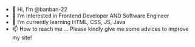 - 👋 Hi, I’m @banban-22
- 👀 I’m interested in Frontend Developer AND Software Engineer
- 🌱 I’m currently learning HTML, CSS, JS, Java
- 📫 How to reach me ... Please kindly give me some advices to improve my site!

<!---
banban-22/banban-22 is a ✨ special ✨ repository because its `README.md` (this file) appears on your GitHub profile.
You can click the Preview link to take a look at your changes.
--->
